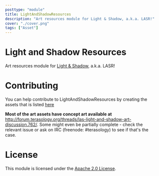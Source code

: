 ```yaml
---
posttype: "module" 
title: LightAndShadowResources
description: "Art resources module for Light & Shadow, a.k.a. LASR!"
cover: "./cover.png"
tags: ["Asset"]
---
```

# Light and Shadow Resources
Art resources module for [Light & Shadow](https://github.com/Terasology/LightAndShadow), a.k.a. LASR!

Contributing
============
You can help contribute to LightAndShadowResources by creating the assets that is listed [here](https://github.com/MovingBlocks/Terasology/issues/2575)

**Most of the art assets have concept art available at** http://forum.terasology.org/threads/las-light-and-shadow-art-discussion.762/. Some might even be partially complete - check the relevant issue or ask on IRC (freenode: #terasology) to see if that's the case.


License
=======
This module is licensed under the [Apache 2.0 License](http://www.apache.org/licenses/LICENSE-2.0.html).